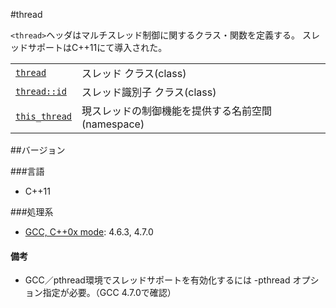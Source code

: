 #thread

`<thread>`ヘッダはマルチスレッド制御に関するクラス・関数を定義する。
スレッドサポートはC++11にて導入された。


| | |
|-------------------------------------------------------------------------------------------------------------|----------------------------------------------------------------------|
| [`thread`](./thread/thread.md)<br/> | スレッド クラス(class) |
| [`thread::id`](./thread/thread/id.md)<br/> | スレッド識別子 クラス(class)<br/> |
| [`this_thread`](./thread/this_thread.md)<br/> |現スレッドの制御機能を提供する名前空間 (namespace)<br/> |



##バージョン


###言語


- C++11


###処理系


- [GCC, C++0x mode](/implementation#gcc.md): 4.6.3, 4.7.0

<h4>備考</h4>


- GCC／pthread環境でスレッドサポートを有効化するには -pthread オプション指定が必要。（GCC 4.7.0で確認）
